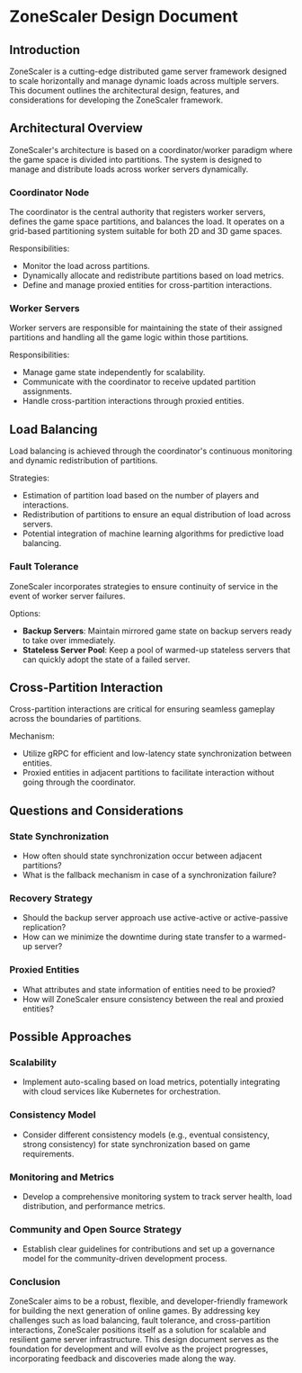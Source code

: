 # ZoneScaler Design Document
## Introduction
ZoneScaler is a cutting-edge distributed game server framework designed to scale horizontally and manage dynamic loads across multiple servers. This document outlines the architectural design, features, and considerations for developing the ZoneScaler framework.

## Architectural Overview
ZoneScaler's architecture is based on a coordinator/worker paradigm where the game space is divided into partitions. The system is designed to manage and distribute loads across worker servers dynamically.

### Coordinator Node
The coordinator is the central authority that registers worker servers, defines the game space partitions, and balances the load. It operates on a grid-based partitioning system suitable for both 2D and 3D game spaces.

Responsibilities:
- Monitor the load across partitions.
- Dynamically allocate and redistribute partitions based on load metrics.
- Define and manage proxied entities for cross-partition interactions. 
### Worker Servers
Worker servers are responsible for maintaining the state of their assigned partitions and handling all the game logic within those partitions.

Responsibilities:
- Manage game state independently for scalability.
- Communicate with the coordinator to receive updated partition assignments.
- Handle cross-partition interactions through proxied entities.
## Load Balancing
Load balancing is achieved through the coordinator's continuous monitoring and dynamic redistribution of partitions.

Strategies:
- Estimation of partition load based on the number of players and interactions.
- Redistribution of partitions to ensure an equal distribution of load across servers.
- Potential integration of machine learning algorithms for predictive load balancing.
### Fault Tolerance
ZoneScaler incorporates strategies to ensure continuity of service in the event of worker server failures.

Options:
- **Backup Servers**: Maintain mirrored game state on backup servers ready to take over immediately.
- **Stateless Server Pool**: Keep a pool of warmed-up stateless servers that can quickly adopt the state of a failed server.

## Cross-Partition Interaction
Cross-partition interactions are critical for ensuring seamless gameplay across the boundaries of partitions.

Mechanism:
- Utilize gRPC for efficient and low-latency state synchronization between entities.
- Proxied entities in adjacent partitions to facilitate interaction without going through the coordinator.

## Questions and Considerations
### State Synchronization
- How often should state synchronization occur between adjacent partitions?
- What is the fallback mechanism in case of a synchronization failure?
### Recovery Strategy
- Should the backup server approach use active-active or active-passive replication?
- How can we minimize the downtime during state transfer to a warmed-up server?
### Proxied Entities
- What attributes and state information of entities need to be proxied?
- How will ZoneScaler ensure consistency between the real and proxied entities?
## Possible Approaches
### Scalability
- Implement auto-scaling based on load metrics, potentially integrating with cloud services like Kubernetes for orchestration.
### Consistency Model
- Consider different consistency models (e.g., eventual consistency, strong consistency) for state synchronization based on game requirements.
### Monitoring and Metrics
- Develop a comprehensive monitoring system to track server health, load distribution, and performance metrics.
### Community and Open Source Strategy
- Establish clear guidelines for contributions and set up a governance model for the community-driven development process.
### Conclusion
ZoneScaler aims to be a robust, flexible, and developer-friendly framework for building the next generation of online games. By addressing key challenges such as load balancing, fault tolerance, and cross-partition interactions, ZoneScaler positions itself as a solution for scalable and resilient game server infrastructure. This design document serves as the foundation for development and will evolve as the project progresses, incorporating feedback and discoveries made along the way.